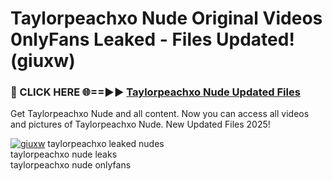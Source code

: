 # Taylorpeachxo Nude Original Videos 0nlyFans Leaked - Files Updated! (giuxw)

<h3>🔴 CLICK HERE 🌐==►► <a href="https://tinyurl.com/yc6ubb5a" rel="nofollow">Taylorpeachxo Nude Updated Files</a></h3>

Get Taylorpeachxo Nude and all content. Now you can access all videos and pictures of Taylorpeachxo Nude. New Updated Files 2025!

[![giuxw](https://i.imgur.com/7eu0CRL.gif)](https://tinyurl.com/yc6ubb5a)
taylorpeachxo leaked nudes<br>
taylorpeachxo nude leaks<br>
taylorpeachxo nude onlyfans